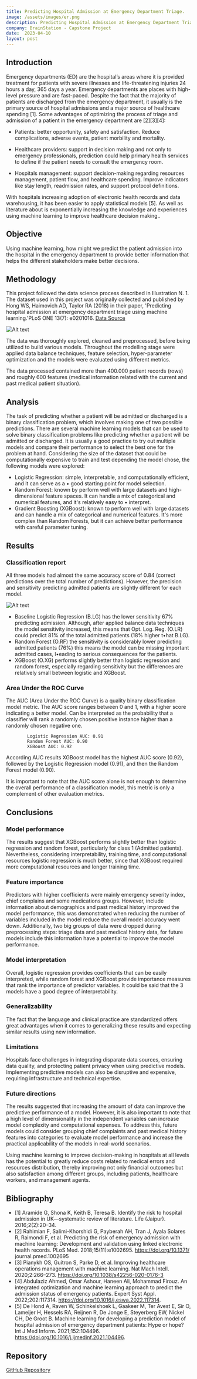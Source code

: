 ```yaml
---
title: Predicting Hospital Admission at Emergency Department Triage.
image: /assets/images/er.png
description: Predicting Hospital Admission at Emergency Department Triage.
company: BrainStation - Capstone Project
date:  2023-04-10
layout: post
---
```


## Introduction

Emergency departments (ED) are the hospital’s areas where it is provided treatment for patients with severe illnesses and life-threatening injuries 24 hours a day, 365 days a year. Emergency departments are places with high-level pressure and are fast-paced. Despite the fact that the majority of patients are discharged from the emergency department, it usually is the primary source of hospital admissions and a major source of healthcare spending [1]. Some advantages of optimizing the process of triage and admission of a patient in the emergency department are [2][3][4]:

- Patients: better opportunity, safety and satisfaction. Reduce complications, adverse events, patient morbility and mortality.

- Healthcare providers: support in decision making and not only to emergency professionals,
prediction could help primary health services to define if the patient needs to consult the emergency room.

- Hospitals management: support decision-making regarding resources management, patient flow, and healthcare spending. Improve indicators like stay length, readmission rates, and support protocol definitions.

With hospitals increasing adoption of electronic health records and data warehousing, it has been easier to apply statistical models [5]. As well as literature about is exponentially increasing the knowledge and experiences using machine learning to improve healthcare decision making..

## Objective

Using machine learning, how might we predict the patient admission into the hospital in the emergency department to provide better information that helps the different stakeholders make better decisions.

## Methodology

This project followed the data science process described in Illustration N. 1. The dataset used in this project was originally collected and published by Hong WS, Haimovich AD, Taylor RA (2018) in their paper, 'Predicting hospital admission at emergency department triage using machine learning.'PLoS ONE 13(7): e0201016. [Data Source](https://doi.org/10.1371/journal.pone.0201016)

![Alt text](/assets/images/er_ilustration_1.png) 

The data was thoroughly explored, cleaned and preprocessed, before being utilized to build various models. Throughout the modelling stage were applied data balance techniques, feature selection, hyper-parameter optimization and the models were evaluated using different metrics.

The data processed contained more than 400.000 patient records (rows) and roughly 600 features (medical information related with the current and past medical patient situation).

## Analysis

The task of predicting whether a patient will be admitted or discharged is a binary classification problem, which involves making one of two possible predictions. There are several machine learning models that can be used to solve binary classification problems like predicting whether a patient will be admitted or discharged. It is usually a good practice to try out multiple models and compare their performance to select the best one for the problem at hand. Considering the size of the dataset that could be computationally expensive to train and test depending the model chose, the following models were explored:

- Logistic Regression: simple, interpretable, and computationally efficient, and it can serve as a • good starting point for model selection.
- Random Forest: known by perform well with large datasets and high-dimensional feature
spaces. It can handle a mix of categorical and numerical features, and it's relatively easy to • interpret.
- Gradient Boosting (XGBoost): known to perform well with large datasets and can handle a mix of categorical and numerical features. It's more complex than Random Forests, but it can achieve better performance with careful parameter tuning.

## Results

### Classification report 

All three models had almost the same accuracy score of 0.84 (correct predictions over the total number of predictions). However, the precision and sensitivity predicting admitted patients are slightly different for each model.

![Alt text](/assets/images/er_ilustration_2.png) 

- Baseline Logistic Regression (B.LG) has the lower sensitivity 67% predicting admission. Although, after applied balance data techniques the model sensitivity increased, this means that Opt. Log. Reg. (O.LR) could predict 81% of the total admitted patients (18% higher t•hat B.LG).
- Random Forest (O.RF) the sensitivity is considerably lower predicting admitted patients (76%) this means the model can be missing important admitted cases, l•eading to serious consequences for the patients.
- XGBoost (O.XG) performs slightly better than logistic regression and random forest, especially regarding sensitivity but the differences are relatively small between logistic and XGBoost.

### Area Under the ROC Curve

The AUC (Area Under the ROC Curve) is a quality binary classification model metric. The AUC score ranges between 0 and 1, with a higher score indicating a better model. Can be interpreted as the probability that a classifier will rank a randomly chosen positive instance higher than a randomly chosen negative one.

            Logistic Regression AUC: 0.91
            Random Forest AUC: 0.90
            XGBoost AUC: 0.92

According AUC results XGBoost model has the highest AUC score (0.92), followed by the Logistic Regression model (0.91), and then the Random Forest model (0.90).

It is important to note that the AUC score alone is not enough to determine the overall performance of a classification model, this metric is only a complement of other evaluation metrics.

## Conclusions

### Model performance

The results suggest that XGBoost performs slightly better than logistic regression and random forest, particularly for class 1 (Admitted patients). Nevertheless, considering interpretability, training time, and computational resources logistic regression is much better, since that XGBoost required more computational resources and longer training time.

### Feature importance

Predictors with higher coefficients were mainly emergency severity index, chief complains and some medications groups. However, include information about demographics and past medical history improved the model performance, this was demonstrated when reducing the number of variables included in the model reduce the overall model accuracy went down. Additionally, two big groups of data were dropped during preprocessing steps: triage data and past medical history data, for future models include this information have a potential to improve the model performance.

### Model interpretation

Overall, logistic regression provides coefficients that can be easily interpreted, while random forest and XGBoost provide importance measures that rank the importance of predictor variables. It could be said that the 3 models have a good degree of interpretability.

### Generalizability

The fact that the language and clinical practice are standardized offers great advantages when it comes to generalizing these results and expecting similar results using new information.

### Limitations

Hospitals face challenges in integrating disparate data sources, ensuring data quality, and protecting patient privacy when using predictive models. Implementing predictive models can also be disruptive and expensive, requiring infrastructure and technical expertise.

### Future directions

The results suggested that increasing the amount of data can improve the predictive performance of a model. However, it is also important to note that a high level of dimensionality in the independent variables can increase model complexity and computational expenses. To address this, future models could consider grouping chief complaints and past medical history features into categories to evaluate model performance and increase the practical applicability of the models in real-world scenarios.

Using machine learning to improve decision-making in hospitals at all levels has the potential to greatly reduce costs related to medical errors and resources distribution, thereby improving not only financial outcomes but also satisfaction among different groups, including patients, healthcare workers, and management agents.


## Bibliography

- [1] Aramide G, Shona K, Keith B, Teresa B. Identify the risk to hospital admission in UK—systematic review of literature. Life (Jaipur). 2016;2(2):20–34.
- [2] Rahimian F, Salimi-Khorshidi G, Payberah AH, Tran J, Ayala Solares R, Raimondi F, et al. Predicting the risk of emergency admission with machine learning: Development and validation using linked electronic health records. PLoS Med. 2018;15(11):e1002695. https://doi.org/10.1371/ journal.pmed.1002695
- [3] Pianykh OS, Guitron S, Parke D, et al. Improving healthcare operations management with machine learning. Nat Mach Intell. 2020;2:266–273. https://doi.org/10.1038/s42256-020-0176-3 
- [4] Abdulaziz Ahmed, Omar Ashour, Haneen Ali, Mohammad Firouz. An integrated optimization and machine learning approach to predict the admission status of emergency patients. Expert Syst Appl. 2022;202:117314. https://doi.org/10.1016/j.eswa.2022.117314.
- [5] De Hond A, Raven W, Schinkelshoek L, Gaakeer M, Ter Avest E, Sir O, Lameijer H, Hessels RA, Reijnen R, De Jonge E, Steyerberg EW, Nickel CH, De Groot B. Machine learning for developing a prediction model of hospital admission of emergency department patients: Hype or hope? Int J Med Inform. 2021;152:104496. https://doi.org/10.1016/j.ijmedinf.2021.104496.

## Repository

[GitHub Repository](https://github.com/CarolMargeth/admission_prediction_project)